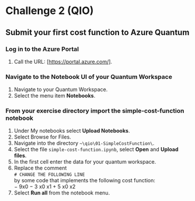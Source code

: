 # Challenge 2 (QIO)

## Submit your first cost function to Azure Quantum

### Log in to the Azure Portal

1. Call the URL: [https://portal.azure.com/].

### Navigate to the Notebook UI of your Quantum Workspace

1. Navigate to your Quantum Workspace.
1. Select the menu item **Notebooks**.

### From your exercise directory import the simple-cost-function notebook

1. Under My notebooks select **Upload Notebooks**.
1. Select Browse for Files.
1. Navigate into the directory `~\qio\01-SimpleCostFunction\`.
1. Select the file `simple-cost-function.ipynb`, select **Open** and **Upload files**.
1. In the first cell enter the data for your quantum workspace.
1. Replace the comment  
    `# CHANGE THE FOLLOWING LINE`  
    by some code that implements the following cost function:  
    − 9x0 − 3 x0 x1 + 5 x0 x2
1. Select **Run all** from the notebook menu.
